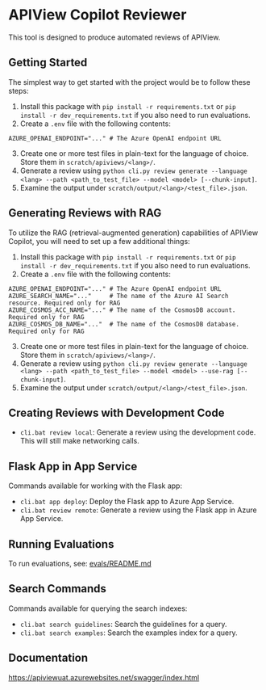 # APIView Copilot Reviewer

This tool is designed to produce automated reviews of APIView.

## Getting Started

The simplest way to get started with the project would be to follow these steps:

1. Install this package with `pip install -r requirements.txt` or `pip install -r dev_requirements.txt` if you also need to run evaluations.
2. Create a `.env` file with the following contents:

```
AZURE_OPENAI_ENDPOINT="..." # The Azure OpenAI endpoint URL
```

3. Create one or more test files in plain-text for the language of choice. Store them in `scratch/apiviews/<lang>/`.
4. Generate a review using `python cli.py review generate --language <lang> --path <path_to_test_file> --model <model> [--chunk-input]`.
5. Examine the output under `scratch/output/<lang>/<test_file>.json`.

## Generating Reviews with RAG

To utilize the RAG (retrieval-augmented generation) capabilities of APIView Copilot, you will need to set up a few additional things:

1. Install this package with `pip install -r requirements.txt` or `pip install -r dev_requirements.txt` if you also need to run evaluations.
2. Create a `.env` file with the following contents:

```
AZURE_OPENAI_ENDPOINT="..." # The Azure OpenAI endpoint URL
AZURE_SEARCH_NAME="..."     # The name of the Azure AI Search resource. Required only for RAG
AZURE_COSMOS_ACC_NAME="..." # The name of the CosmosDB account. Required only for RAG
AZURE_COSMOS_DB_NAME="..."  # The name of the CosmosDB database. Required only for RAG
```

3. Create one or more test files in plain-text for the language of choice. Store them in `scratch/apiviews/<lang>/`.
4. Generate a review using `python cli.py review generate --language <lang> --path <path_to_test_file> --model <model> --use-rag [--chunk-input]`.
5. Examine the output under `scratch/output/<lang>/<test_file>.json`.

## Creating Reviews with Development Code

- `cli.bat review local`: Generate a review using the development code. This will still make networking calls.

## Flask App in App Service

Commands available for working with the Flask app:

- `cli.bat app deploy`: Deploy the Flask app to Azure App Service.
- `cli.bat review remote`: Generate a review using the Flask app in Azure App Service.

## Running Evaluations

To run evaluations, see: [evals/README.md](./evals/README.md)

## Search Commands

Commands available for querying the search indexes:

- `cli.bat search guidelines`: Search the guidelines for a query.
- `cli.bat search examples`: Search the examples index for a query.

## Documentation

https://apiviewuat.azurewebsites.net/swagger/index.html
